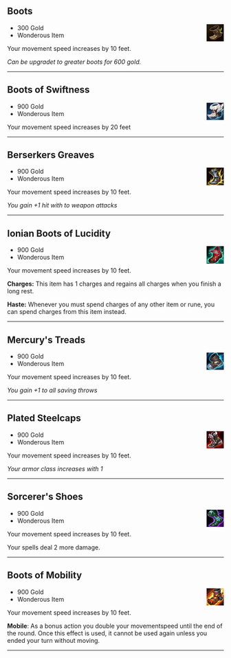 ## Boots

<img src="https://github.com/Sebastianhju/Runeterra-5e/blob/main/img-items/Boots.png" Align=right width=8% height=8%>

- 300 Gold
- Wonderous Item

Your movement speed increases by 10 feet.

_Can be upgradet to greater boots for 600 gold._

---

## Boots of Swiftness

<img src="https://github.com/Sebastianhju/Runeterra-5e/blob/main/img-items/Boots of speed.png" Align=right width=8% height=8%>

- 900 Gold
- Wonderous Item

Your movement speed increases by 20 feet

---

## Berserkers Greaves

<img src="https://github.com/Sebastianhju/Runeterra-5e/blob/main/img-items/Berserker's Greaves.png" Align=right width=8% height=8%>

- 900 Gold
- Wonderous Item

Your movement speed increases by 10 feet.

_You gain +1 hit with to weapon attacks_

---

## Ionian Boots of Lucidity

<img src="https://github.com/Sebastianhju/Runeterra-5e/blob/main/img-items/Ionian Boots of Lucidity.png" Align=right width=8% height=8%>

- 900 Gold
- Wonderous Item

Your movement speed increases by 10 feet.

**Charges:** This item has 1 charges and regains all charges when you finish a long rest.

**Haste:** Whenever you must spend charges of any other item or rune, you can spend charges from this item instead.

---

## Mercury's Treads

<img src="https://github.com/Sebastianhju/Runeterra-5e/blob/main/img-items/Mercury's Treads .png" Align=right width=8% height=8%>

- 900 Gold
- Wonderous Item

Your movement speed increases by 10 feet.

_You gain +1 to all saving throws_

---

## Plated Steelcaps

<img src="https://github.com/Sebastianhju/Runeterra-5e/blob/main/img-items/PLated Steelcaps.png" Align=right width=8% height=8%>

- 900 Gold
- Wonderous Item

Your movement speed increases by 10 feet.

_Your armor class increases with 1_

---

## Sorcerer's Shoes

<img src="https://github.com/Sebastianhju/Runeterra-5e/blob/main/img-items/Sorcerer's Shoes.png" Align=right width=8% height=8%>

- 900 Gold
- Wonderous Item

Your movement speed increases by 10 feet.

Your spells deal 2 more damage. 

---

## Boots of Mobility

<img src="https://github.com/Sebastianhju/Runeterra-5e/blob/main/img-items/Boots of Mobility.png" Align=right width=8% height=8%>

- 900 Gold
- Wonderous Item

Your movement speed increases by 10 feet.

**Mobile**: As a bonus action you double your movementspeed until the end of the round. Once this effect is used, it cannot be used again unless you ended your turn without moving. 

---
